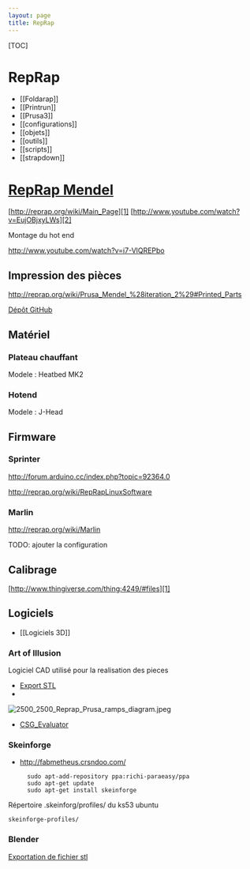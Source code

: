 ```yaml
---
layout: page
title: RepRap
---
```


[TOC]

# RepRap

* [[Foldarap]]
* [[Printrun]]
* [[Prusa3]]
* [[configurations]]
* [[objets]]
* [[outils]]
* [[scripts]]
* [[strapdown]]

# [RepRap Mendel](http://reprap.org/wiki/Prusa_Mendel_%28iteration_2%29)

[http://reprap.org/wiki/Main_Page][1]
[http://www.youtube.com/watch?v=EujOBjxyLWs][2]

Montage du hot end

http://www.youtube.com/watch?v=i7-VlQREPbo

  [1]: http://reprap.org/wiki/Main_Page
  [2]: http://www.youtube.com/watch?v=EujOBjxyLWs
## Impression des pièces

http://reprap.org/wiki/Prusa_Mendel_%28iteration_2%29#Printed_Parts

[Dépôt GitHub](https://github.com/prusajr/PrusaMendel/)

## Matériel

### Plateau chauffant

Modele : Heatbed MK2

### Hotend

Modele : J-Head

## Firmware

### Sprinter

http://forum.arduino.cc/index.php?topic=92364.0

http://reprap.org/wiki/RepRapLinuxSoftware

### Marlin

http://reprap.org/wiki/Marlin

TODO: ajouter la configuration

## Calibrage

[http://www.thingiverse.com/thing:4249/#files][1]

## Logiciels

* [[Logiciels 3D]]

  [1]: http://www.thingiverse.com/thing:4249/#files
### Art of Illusion

Logiciel CAD utilisé pour la realisation des pieces

* [Export STL](http://forums.reprap.org/read.php?12,10052)
* 
![2500_2500_Reprap_Prusa_ramps_diagram.jpeg](2500_2500_Reprap_Prusa_ramps_diagram.jpeg)
* [CSG_Evaluator](http://reprap.org/wiki/Builders/Metalab/AoI_CSG_Evaluator)

### Skeinforge

* http://fabmetheus.crsndoo.com/

        sudo apt-add-repository ppa:richi-paraeasy/ppa
        sudo apt-get update
        sudo apt-get install skeinforge

Répertoire .skeinforg/profiles/ du ks53 ubuntu

	skeinforge-profiles/

### Blender

[Exportation de fichier stl](http://www.google.fr/url?sa=t&rct=j&q=&esrc=s&source=web&cd=1&ved=0CDQQFjAA&url=http%3A%2F%2Fsupport.ponoko.com%2Fentries%2F21531613-How-to-export-a-STL-design-file-using-Blender-2-6-&ei=FfbPUaqHDo_VsgbEjIGYAQ&usg=AFQjCNFCXZWBJFAMVZMzzFvHp4YdoMiJRg&sig2=st3E-IgUgZrY_hEkfyDN5w&bvm=bv.48572450,d.Yms)

